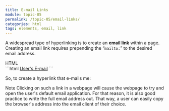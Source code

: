 ```yaml
---
title: E-mail Links
module: topic-05
permalink: /topic-05/email-links/
categories: html
tags: elements, email, link
---
```


<div class="divider-heading"></div>

A widespread type of hyperlinking is to create an **email link** within a page. Creating an email link requires prepending the “`mailto:`” to the desired email address.


<div class="code-heading">
  <span class="html">HTML</span>
</div>
```html
<a href="malto:user@example.com">User's E-mail</a>
```


So, to create a hyperlink that e-mails me:


<div class="external-embed">
  <p data-height="400" data-theme-id="30567" data-slug-hash="JjXmbwb" data-default-tab="html,result" data-user="michaelcassens" data-embed-version="2" data-pen-title="[Intro-Web-Dev] Topic-05: Links Pt. 4" class="codepen"></p>
</div>


<span class="label label-info">Note</span> Clicking on such a link in a webpage will cause the webpage to try and open the user's default email application. For that reason, it is also good practice to write the full email address out. That way, a user can easily copy the browser's address into the email client of their choice.
